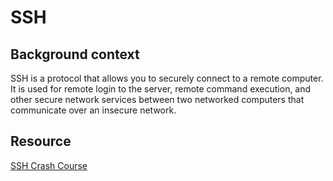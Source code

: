 # SSH

## Background context

SSH is a protocol that allows you to securely connect to a remote computer. It is used for remote login to the server, remote command execution, and other secure network services between two networked computers that communicate over an insecure network.

## Resource

[SSH Crash Course](https://intranet.aluswe.com/rltoken/uWSW6fYxIFYMPT5iFq2P2g)
